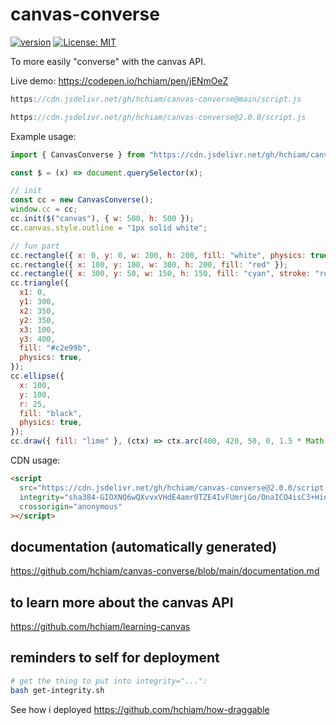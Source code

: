 # canvas-converse

[![version](https://img.shields.io/npm/v/canvas-converse.svg?style=flat-square&color=423a73)](https://www.npmjs.com/package/canvas-converse) [![License: MIT](https://img.shields.io/badge/License-MIT-f5d20d.svg?style=flat-square)](https://github.com/hchiam/canvas-converse/blob/main/LICENSE)

To more easily "converse" with the canvas API.

Live demo: <https://codepen.io/hchiam/pen/jENmOeZ>

```js
https://cdn.jsdelivr.net/gh/hchiam/canvas-converse@main/script.js
```

```js
https://cdn.jsdelivr.net/gh/hchiam/canvas-converse@2.0.0/script.js
```

Example usage:

```js
import { CanvasConverse } from "https://cdn.jsdelivr.net/gh/hchiam/canvas-converse@2.0.0/script.js";

const $ = (x) => document.querySelector(x);

// init
const cc = new CanvasConverse();
window.cc = cc;
cc.init($("canvas"), { w: 500, h: 500 });
cc.canvas.style.outline = "1px solid white";

// fun part
cc.rectangle({ x: 0, y: 0, w: 200, h: 200, fill: "white", physics: true });
cc.rectangle({ x: 100, y: 100, w: 300, h: 200, fill: "red" });
cc.rectangle({ x: 300, y: 50, w: 150, h: 150, fill: "cyan", stroke: "red" });
cc.triangle({
  x1: 0,
  y1: 300,
  x2: 350,
  y2: 350,
  x3: 100,
  y3: 400,
  fill: "#c2e99b",
  physics: true,
});
cc.ellipse({
  x: 100,
  y: 100,
  r: 25,
  fill: "black",
  physics: true,
});
cc.draw({ fill: "lime" }, (ctx) => ctx.arc(400, 420, 50, 0, 1.5 * Math.PI));
```

CDN usage:

```html
<script
  src="https://cdn.jsdelivr.net/gh/hchiam/canvas-converse@2.0.0/script.js"
  integrity="sha384-GIOXNQ6wQXvvxVHdE4amr0TZE4IvFUmrjGo/OnaICO4isC3+Hio55rXCbBFFKbf8"
  crossorigin="anonymous"
></script>
```

## documentation (automatically generated)

<https://github.com/hchiam/canvas-converse/blob/main/documentation.md>

## to learn more about the canvas API

<https://github.com/hchiam/learning-canvas>

## reminders to self for deployment

```bash
# get the thing to put into integrity="...":
bash get-integrity.sh
```

See how i deployed <https://github.com/hchiam/how-draggable>
